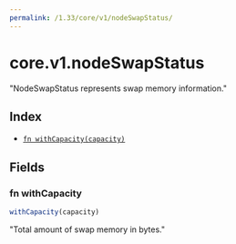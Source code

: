 ```yaml
---
permalink: /1.33/core/v1/nodeSwapStatus/
---
```


# core.v1.nodeSwapStatus

"NodeSwapStatus represents swap memory information."

## Index

* [`fn withCapacity(capacity)`](#fn-withcapacity)

## Fields

### fn withCapacity

```ts
withCapacity(capacity)
```

"Total amount of swap memory in bytes."